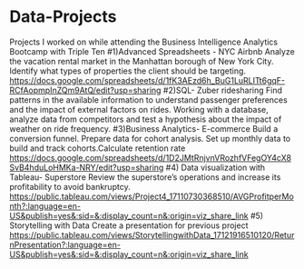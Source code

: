 # Data-Projects
Projects I worked on while attending the Business Intelligence Analytics Bootcamp with Triple Ten
#1)Advanced Spreadsheets - NYC Airbnb 
Analyze the vacation rental market in the Manhattan borough of New York City. Identify what types of properties the client should be targeting. 
https://docs.google.com/spreadsheets/d/1fK3AEzd6h_BuG1LuRLITt6gqF-RCfAopmpInZQm9AtQ/edit?usp=sharing
#2)SQL- Zuber ridesharing
Find patterns in the available information to understand passenger preferences and the impact of external factors on rides.
Working with a database, analyze data from competitors and test a hypothesis about the impact of weather on ride frequency.
#3)Business Analytics- E-commerce
Build a conversion funnel. Prepare data for cohort analysis. Set up monthly data to build and track cohorts.Calculate retention rate
https://docs.google.com/spreadsheets/d/1D2JMtRnjvnVRozhfVFegOY4cX8SvB4hduLoHMKa-NRY/edit?usp=sharing
#4) Data visualization with Tableau- Superstore
Review the superstore’s operations and increase its profitability to avoid bankruptcy.
https://public.tableau.com/views/Project4_17110730368510/AVGProfitperMonth?:language=en-US&publish=yes&:sid=&:display_count=n&:origin=viz_share_link
#5) Storytelling with Data
Create a presentation for previous project
https://public.tableau.com/views/StorytellingwithData_17121916510120/ReturnPresentation?:language=en-US&publish=yes&:sid=&:display_count=n&:origin=viz_share_link
